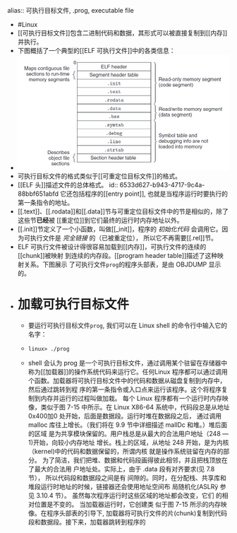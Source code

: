 alias:: 可执行目标文件, .prog, executable file

- #Linux
- [[可执行目标文件]]包含二进制代码和数据，其形式可以被直接复制到[[内存]]并执行。
- 下图概括了一个典型的[[ELF 可执行文件]]中的各类信息：
- ![image.png](../assets/image_1697895229975_0.png)
- 可执行目标文件的格式类似于[[可重定位目标文件]]的格式。
- [[ELF 头]]描述文件的总体格式。
  id:: 6533d627-b943-4717-9c4a-88bbf651abfd
  它还包括程序的[[entry point]], 也就是当程序运行时要执行的第一条指令的地址。
- [[.text]]、[[.rodata]]和[[.data]]节与可重定位目标文件中的节是相似的，除了这些节**已经**被
  [[重定位]]到它们最终的运行时内存地址以外。
- [[.init]]节定义了一个小函数，叫做[[_init]]，程序的 *初始化代码* 会调用它。因为可执行文件是 *完全链接* 的（已被重定位）， 所以它不再需要[[.rel]]节。
- ELF 可执行文件被设计得很容易加载到[[内存]]，可执行文件的连续的[[chunk]]被映射
  到连续的内存段。[[program header table]]描述了这种映射关系。下图展示
  了可执行文件`prog`的程序头部表，是由 OBJDUMP 显示的。
- # 加载可执行目标文件
	- 要运行可执行目标文件`prog`, 我们可以在 Linux shell 的命令行中输入它的名字：
	- ``` shell
	  linux> ./prog
	  ```
	- shell 会认为 prog 是一个可执行目标文件，通过调用某个驻留在存储器中称为[[加载器]]的操作系统代码来运行它。任何Linux 程序都可以通过调用
	  个函数。加载器将可执行目标文件中的代码和数据从磁盘复制到内存中，然后通过跳转到程
	  序的第一条指令或入口点来运行该程序。这个将程序复制到内存并运行的过程叫做加栽。
	  每个 Linux 程序都有一个运行时内存映像，类似于图 7-15 中所示。在 Linux X86-64
	  系统中，代码段总是从地址 0x400加0 处开始，后面是数据段。运行时堆在数据段之后，
	  通过调用 malloc 库往上增长。（我们将在 9.9 节中详细描述 mallDc 和堆。）堆后面的区域
	  是为共享模块保留的。用户栈总是从最大的合法用户地址（248 —1)开始，向较小内存地址
	  增长。栈上的区域，从地址 248 开始，是为内核（kernel)中的代码和数据保留的，所谓内核
	  就是操作系统驻留在内存的部分。
	  为了简洁，我们把堆、数据和代码段画得彼此相邻，并且把栈顶放在了最大的合法用
	  户地址处。实际上，由于 .data 段有对齐要求(见 7.8 节）， 所以代码段和数据段之间是有
	  间隙的。同时，在分配栈、共享库和堆段运行时地址的时候，链接器还会使用地址空间布
	  局随机化(ASLRÿ 参见 3.10.4 节）。 虽然每次程序运行时这些区域的地址都会改变，它们
	  的相对位置是不变的。
	  当加载器运行时，它创建类 似于图 7-15 所示的内存映像。在程序头部表的引导下,
	  加载器将可执行文件的片(chunk)复制到代码段和数据段。接下来，加载器跳转到程序的